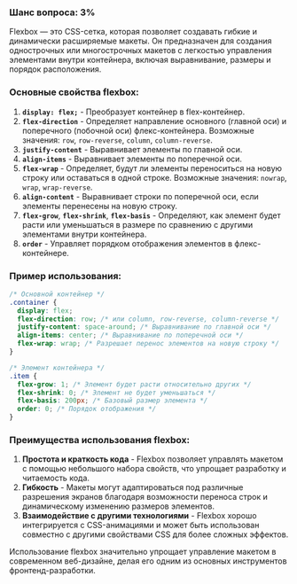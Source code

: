 ### Шанс вопроса: 3%

Flexbox — это CSS-сетка, которая позволяет создавать гибкие и динамически расширяемые макеты. Он предназначен для создания однострочных или многострочных макетов с легкостью управления элементами внутри контейнера, включая выравнивание, размеры и порядок расположения.

### Основные свойства flexbox:
1. **`display: flex;`** - Преобразует контейнер в flex-контейнер.
2. **`flex-direction`** - Определяет направление основного (главной оси) и поперечного (побочной оси) флекс-контейнера. Возможные значения: `row`, `row-reverse`, `column`, `column-reverse`.
3. **`justify-content`** - Выравнивает элементы по главной оси.
4. **`align-items`** - Выравнивает элементы по поперечной оси.
5. **`flex-wrap`** - Определяет, будут ли элементы переноситься на новую строку или оставаться в одной строке. Возможные значения: `nowrap`, `wrap`, `wrap-reverse`.
6. **`align-content`** - Выравнивает строки по поперечной оси, если элементы перенесены на новую строку.
7. **`flex-grow`**, **`flex-shrink`**, **`flex-basis`** - Определяют, как элемент будет расти или уменьшаться в размере по сравнению с другими элементами внутри контейнера.
8. **`order`** - Управляет порядком отображения элементов в флекс-контейнере.

### Пример использования:
```css
/* Основной контейнер */
.container {
  display: flex;
  flex-direction: row; /* или column, row-reverse, column-reverse */
  justify-content: space-around; /* Выравнивание по главной оси */
  align-items: center; /* Выравнивание по поперечной оси */
  flex-wrap: wrap; /* Разрешает перенос элементов на новую строку */
}

/* Элемент контейнера */
.item {
  flex-grow: 1; /* Элемент будет расти относительно других */
  flex-shrink: 0; /* Элемент не будет уменьшаться */
  flex-basis: 200px; /* Базовый размер элемента */
  order: 0; /* Порядок отображения */
}
```

### Преимущества использования flexbox:
1. **Простота и краткость кода** - Flexbox позволяет управлять макетом с помощью небольшого набора свойств, что упрощает разработку и читаемость кода.
2. **Гибкость** - Макеты могут адаптироваться под различные разрешения экранов благодаря возможности переноса строк и динамическому изменению размеров элементов.
3. **Взаимодействие с другими технологиями** - Flexbox хорошо интегрируется с CSS-анимациями и может быть использован совместно с другими свойствами CSS для более сложных эффектов.

Использование flexbox значительно упрощает управление макетом в современном веб-дизайне, делая его одним из основных инструментов фронтенд-разработки.